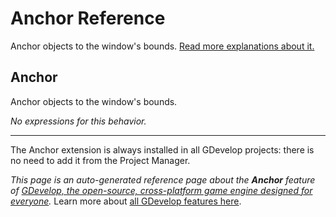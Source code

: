 # Anchor Reference

Anchor objects to the window's bounds. [Read more explanations about it.](/gdevelop5/behaviors/anchor)



## Anchor 

Anchor objects to the window's bounds. 

_No expressions for this behavior._

---

The Anchor extension is always installed in all GDevelop projects: there is no need to add it from the Project Manager.

*This page is an auto-generated reference page about the **Anchor** feature of [GDevelop, the open-source, cross-platform game engine designed for everyone](https://gdevelop.io/).* Learn more about [all GDevelop features here](/gdevelop5/all-features).